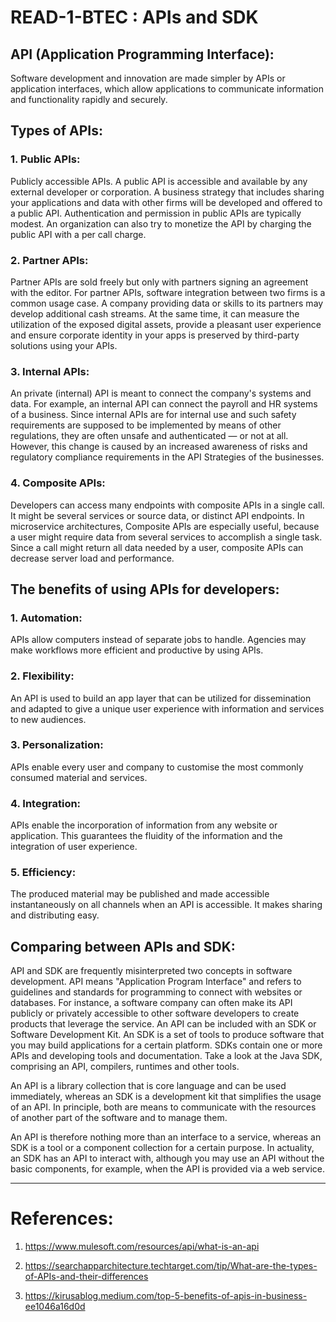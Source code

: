 # READ-1-BTEC : APIs and SDK

## API (Application Programming Interface):

Software development and innovation are made simpler by APIs or application interfaces, which allow applications to communicate information and functionality rapidly and securely.

## Types of APIs:

### 1. Public APIs:

Publicly accessible APIs. A public API is accessible and available by any external developer or corporation. A business strategy that includes sharing your applications and data with other firms will be developed and offered to a public API.
Authentication and permission in public APIs are typically modest. An organization can also try to monetize the API by charging the public API with a per call charge.

### 2. Partner APIs:

Partner APIs are sold freely but only with partners signing an agreement with the editor. For partner APIs, software integration between two firms is a common usage case. A company providing data or skills to its partners may develop additional cash streams. At the same time, it can measure the utilization of the exposed digital assets, provide a pleasant user experience and ensure corporate identity in your apps is preserved by third-party solutions using your APIs.

### 3. Internal APIs:

An private (internal) API is meant to connect the company's systems and data. For example, an internal API can connect the payroll and HR systems of a business. Since internal APIs are for internal use and such safety requirements are supposed to be implemented by means of other regulations, they are often unsafe and authenticated — or not at all. However, this change is caused by an increased awareness of risks and regulatory compliance requirements in the API Strategies of the businesses.

### 4. Composite APIs:

Developers can access many endpoints with composite APIs in a single call. It might be several services or source data, or distinct API endpoints. In microservice architectures, Composite APIs are especially useful, because a user might require data from several services to accomplish a single task. Since a call might return all data needed by a user, composite APIs can decrease server load and performance.

## The benefits of using APIs for developers:

### 1. Automation:

APIs allow computers instead of separate jobs to handle. Agencies may make workflows more efficient and productive by using APIs.

### 2. Flexibility:

An API is used to build an app layer that can be utilized for dissemination and adapted to give a unique user experience with information and services to new audiences.

### 3. Personalization:

APIs enable every user and company to customise the most commonly consumed material and services.

### 4. Integration:

APIs enable the incorporation of information from any website or application. This guarantees the fluidity of the information and the integration of user experience.

### 5. Efficiency:

The produced material may be published and made accessible instantaneously on all channels when an API is accessible. It makes sharing and distributing easy.

## Comparing between APIs and SDK:

API and SDK are frequently misinterpreted two concepts in software development. API means "Application Program Interface" and refers to guidelines and standards for programming to connect with websites or databases. For instance, a software company can often make its API publicly or privately accessible to other software developers to create products that leverage the service. An API can be included with an SDK or Software Development Kit. An SDK is a set of tools to produce software that you may build applications for a certain platform. SDKs contain one or more APIs and developing tools and documentation. Take a look at the Java SDK, comprising an API, compilers, runtimes and other tools.

An API is a library collection that is core language and can be used immediately, whereas an SDK is a development kit that simplifies the usage of an API. In principle, both are means to communicate with the resources of another part of the software and to manage them.

An API is therefore nothing more than an interface to a service, whereas an SDK is a tool or a component collection for a certain purpose. In actuality, an SDK has an API to interact with, although you may use an API without the basic components, for example, when the API is provided via a web service.

-------------

# References:

1. https://www.mulesoft.com/resources/api/what-is-an-api

2. https://searchapparchitecture.techtarget.com/tip/What-are-the-types-of-APIs-and-their-differences

3. https://kirusablog.medium.com/top-5-benefits-of-apis-in-business-ee1046a16d0d